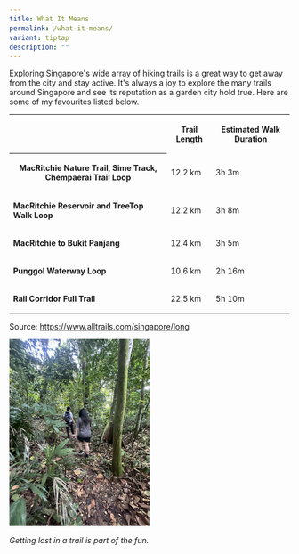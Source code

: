 ```yaml
---
title: What It Means
permalink: /what-it-means/
variant: tiptap
description: ""
---
```

<p>Exploring Singapore's wide array of hiking trails is a great way to get
away from the city and stay active. It's always a joy to explore the many
trails around Singapore and see its reputation as a garden city hold true.
Here are some of my favourites listed below.</p>
<p></p>
<table style="minWidth: 75px">
<colgroup>
<col>
<col>
<col>
</colgroup>
<tbody>
<tr>
<th rowspan="1" colspan="1">
<p></p>
</th>
<th rowspan="1" colspan="1">
<p>Trail Length</p>
</th>
<th rowspan="1" colspan="1">
<p>Estimated Walk Duration</p>
</th>
</tr>
<tr>
<th rowspan="1" colspan="1">
<p>MacRitchie Nature Trail, Sime Track, Chempaerai Trail Loop</p>
</th>
<td rowspan="1" colspan="1">
<p>12.2 km</p>
</td>
<td rowspan="1" colspan="1">
<p>3h 3m</p>
</td>
</tr>
<tr>
<td rowspan="1" colspan="1">
<p><strong>MacRitchie Reservoir and TreeTop Walk Loop</strong>
</p>
</td>
<td rowspan="1" colspan="1">
<p>12.2 km</p>
</td>
<td rowspan="1" colspan="1">
<p>3h 8m</p>
</td>
</tr>
<tr>
<td rowspan="1" colspan="1">
<p><strong>MacRitchie to Bukit Panjang</strong>
</p>
</td>
<td rowspan="1" colspan="1">
<p>12.4 km</p>
</td>
<td rowspan="1" colspan="1">
<p>3h 5m</p>
</td>
</tr>
<tr>
<td rowspan="1" colspan="1">
<p><strong>Punggol Waterway Loop</strong>
</p>
</td>
<td rowspan="1" colspan="1">
<p>10.6 km</p>
</td>
<td rowspan="1" colspan="1">
<p>2h 16m</p>
</td>
</tr>
<tr>
<td rowspan="1" colspan="1">
<p><strong>Rail Corridor Full Trail</strong>
</p>
</td>
<td rowspan="1" colspan="1">
<p>22.5 km</p>
</td>
<td rowspan="1" colspan="1">
<p>5h 10m</p>
</td>
</tr>
</tbody>
</table>
<p>Source: <a href="https://www.alltrails.com/singapore/long" rel="noopener noreferrer nofollow" target="_blank">https://www.alltrails.com/singapore/long</a>
</p>
<p></p>
<div class="isomer-image-wrapper">
<img style="width: 50%;" height="auto" width="100%" alt="hiking trail in Singapore" src="/images/hike.jpg">
</div>
<p><em>Getting lost in a trail is part of the fun.</em>
</p>
<p></p>